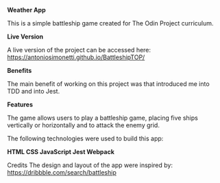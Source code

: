 **Weather App**

This is a simple battleship game created for The Odin Project curriculum.

**Live Version**

A live version of the project can be accessed here: https://antoniosimonetti.github.io/BattleshipTOP/

**Benefits**

The main benefit of working on this project was that introduced me into TDD and into Jest.

**Features**

The game allows users to play a battleship game, placing five ships vertically or horizontally and to attack the enemy grid.

The following technologies were used to build this app:

**HTML
CSS
JavaScript
Jest
Webpack**

Credits The design and layout of the app were inspired by: https://dribbble.com/search/battleship
